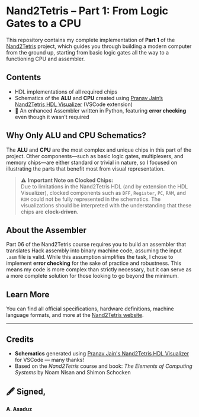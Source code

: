 # Nand2Tetris – Part 1: From Logic Gates to a CPU

This repository contains my complete implementation of **Part 1** of the [Nand2Tetris](https://www.nand2tetris.org/) project, which guides you through building a modern computer from the ground up, starting from basic logic gates all the way to a functioning CPU and assembler.

## Contents

- HDL implementations of all required chips
- Schematics of the **ALU** and **CPU** created using [Pranav Jain’s Nand2Tetris HDL Visualizer](https://marketplace.visualstudio.com/items?itemName=PranavJain.nand2tetris-hdl-visualizer) (VSCode extension)
- 🧾 An enhanced Assembler written in Python, featuring **error checking** even though it wasn’t required

## Why Only ALU and CPU Schematics?

The **ALU** and **CPU** are the most complex and unique chips in this part of the project. Other components—such as basic logic gates, multiplexers, and memory chips—are either standard or trivial in nature, so I focused on illustrating the parts that benefit most from visual representation.

> ⚠️ **Important Note on Clocked Chips:**  
> Due to limitations in the Nand2Tetris HDL (and by extension the HDL Visualizer), clocked components such as `DFF`, `Register`, `PC`, `RAM`, and `ROM` could not be fully represented in the schematics. The visualizations should be interpreted with the understanding that these chips are **clock-driven**.

## About the Assembler

Part 06 of the Nand2Tetris course requires you to build an assembler that translates Hack assembly into binary machine code, assuming the input `.asm` file is valid. While this assumption simplifies the task, I chose to implement **error checking** for the sake of practice and robustness. This means my code is more complex than strictly necessary, but it can serve as a more complete solution for those looking to go beyond the minimum.

## Learn More

You can find all official specifications, hardware definitions, machine language formats, and more at the [Nand2Tetris website](https://www.nand2tetris.org/).

---

## Credits

- **Schematics** generated using [Pranav Jain's Nand2Tetris HDL Visualizer](https://marketplace.visualstudio.com/items?itemName=PranavJain.nand2tetris-hdl-visualizer) for VSCode — many thanks!
- Based on the *Nand2Tetris* course and book: *The Elements of Computing Systems* by Noam Nisan and Shimon Schocken

## 🖋️ Signed,

**A. Asaduz**
